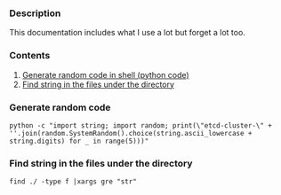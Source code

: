### Description
This documentation includes what I use a lot but forget a lot too.
### Contents
1. [Generate random code in shell (python code)](https://github.com/esevan/env/tree/master#generate-random-code)
2. [Find string in the files under the directory](https://github.com/esevan/env/tree/master#find-string-in-the-files-under-the-directory)
### Generate random code
```
python -c "import string; import random; print(\"etcd-cluster-\" + ''.join(random.SystemRandom().choice(string.ascii_lowercase + string.digits) for _ in range(5)))"
```
### Find string in the files under the directory
```
find ./ -type f |xargs gre "str"
```
